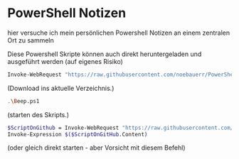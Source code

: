 # PowerShell Notizen
hier versuche ich mein persönlichen Powershell Notizen an einem zentralen Ort zu sammeln


Diese Powershell Skripte können auch direkt heruntergeladen und ausgeführt werden (auf eigenes Risiko)

```sh
Invoke-WebRequest "https://raw.githubusercontent.com/noebauerr/PowerShell/master/Sound-Beep.ps1" -OutFile "Beep.ps1"
```
(Download ins aktuelle Verzeichnis.)

```sh
.\Beep.ps1
```
(starten des Skripts.)


```sh
$ScriptOnGithub = Invoke-WebRequest "https://raw.githubusercontent.com/noebauerr/PowerShell/master/Sound-Beep.ps1"
Invoke-Expression $($ScriptOnGitHub.Content)
```
(oder gleich direkt starten - aber Vorsicht mit diesem Befehl)
